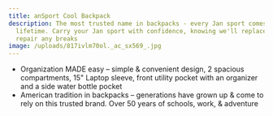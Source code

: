 ```yaml
---
title: anSport Cool Backpack
description: The most trusted name in backpacks - every Jan sport comes with a
  lifetime. Carry your Jan sport with confidence, knowing we'll replace or
  repair any breaks
image: /uploads/817ivlm70ol._ac_sx569_.jpg
---
```

<!--StartFragment-->

* Organization MADE easy – simple & convenient design, 2 spacious compartments, 15" Laptop sleeve, front utility pocket with an organizer and a side water bottle pocket
* American tradition in backpacks – generations have grown up & come to rely on this trusted brand. Over 50 years of schools, work, & adventure

<!--EndFragment-->